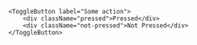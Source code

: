 <script>
import Docs from '../_Docs.md';
</script>

<Docs>

```jsx|slot=usage
<ToggleButton label="Some action">
	<div className="pressed">Pressed</div>
	<div className="not-pressed">Not Pressed</div>
</ToggleButton>
```

</Docs>
